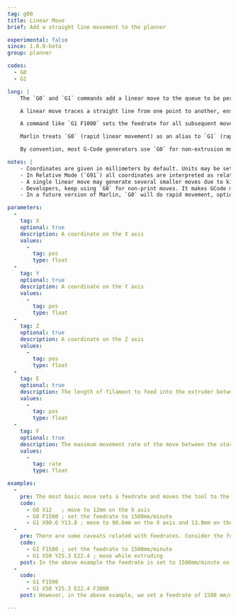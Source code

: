 ```yaml
---
tag: g00
title: Linear Move
brief: Add a straight line movement to the planner

experimental: false
since: 1.0.0-beta
group: planner

codes:
  - G0
  - G1

long: |
    The `G0` and `G1` commands add a linear move to the queue to be performed after all previous moves are completed. These commands yield control back to the command parser as soon as the move is queued, but they may delay the command parser while awaiting a slot in the queue.

    A linear move traces a straight line from one point to another, ensuring that the specified axes will arrive simultaneously at the given coordinates (by linear interpolation). The speed may change over time following an acceleration curve, according to the acceleration and jerk settings of the given axes.

    A command like `G1 F1000` sets the feedrate for all subsequent moves.

    Marlin treats `G0` (rapid linear movement) as an alias to `G1` (rapid movement).

    By convention, most G-Code generators use `G0` for non-extrusion movements (those without the E axis) and `G1` for moves that include extrusion. This is meant to allow a kinematic system to, optionally, do a more rapid uninterpolated movement requiring much less calculation.

notes: |
    - Coordinates are given in millimeters by default. Units may be set to inches by `G20`.
    - In Relative Mode (`G91`) all coordinates are interpreted as relative, adding onto the previous position.
    - A single linear move may generate several smaller moves due to kinematics and bed leveling compensation.
    - Developers, keep using `G0` for non-print moves. It makes GCode more adaptable to lasers, engravers, etc.
    - In a future version of Marlin, `G0` will do rapid movement, optionally, on SCARA machines.

parameters:
  -
    tag: X
    optional: true
    description: A coordinate on the X axis
    values:
      -
        tag: pos
        type: float
  -
    tag: Y
    optional: true
    description: A coordinate on the Y axis
    values:
      -
        tag: pos
        type: float
  -
    tag: Z
    optional: true
    description: A coordinate on the Z axis
    values:
      -
        tag: pos
        type: float
  -
    tag: E
    optional: true
    description: The length of filament to feed into the extruder between the start and end point
    values:
      -
        tag: pos
        type: float
  -
    tag: F
    optional: true
    description: The maximum movement rate of the move between the start and end point. The feedrate set here applies to subsequent moves that omit this parameter.
    values:
      -
        tag: rate
        type: float

examples:
  -
    pre: The most basic move sets a feedrate and moves the tool to the given position.
    code:
      - G0 X12   ; move to 12mm on the X axis
      - G0 F1500 ; set the feedrate to 1500mm/minute
      - G1 X90.6 Y13.8 ; move to 90.6mm on the X axis and 13.8mm on the Y axis
  -
    pre: There are some caveats related with feedrates. Consider the following&#x3A;
    code:
      - G1 F1500 ; set the feedrate to 1500mm/minute
      - G1 X50 Y25.3 E22.4 ; move while extruding
    post: In the above example the feedrate is set to 1500mm/minute on line 1, then move the tool 50mm on the X axis and 25.3mm on the Y axis while extruding 22.4mm of filament between the two points.
  -
    code:
      - G1 F1500
      - G1 X50 Y25.3 E22.4 F3000
    post: However, in the above example, we set a feedrate of 1500 mm/minute on line 1, then do the move described above accelerating to a feedrate of 3000 mm/minute as it does so. The extrusion will accelerate along with the X and Y movement, so everything stays synchronized.

---
```

